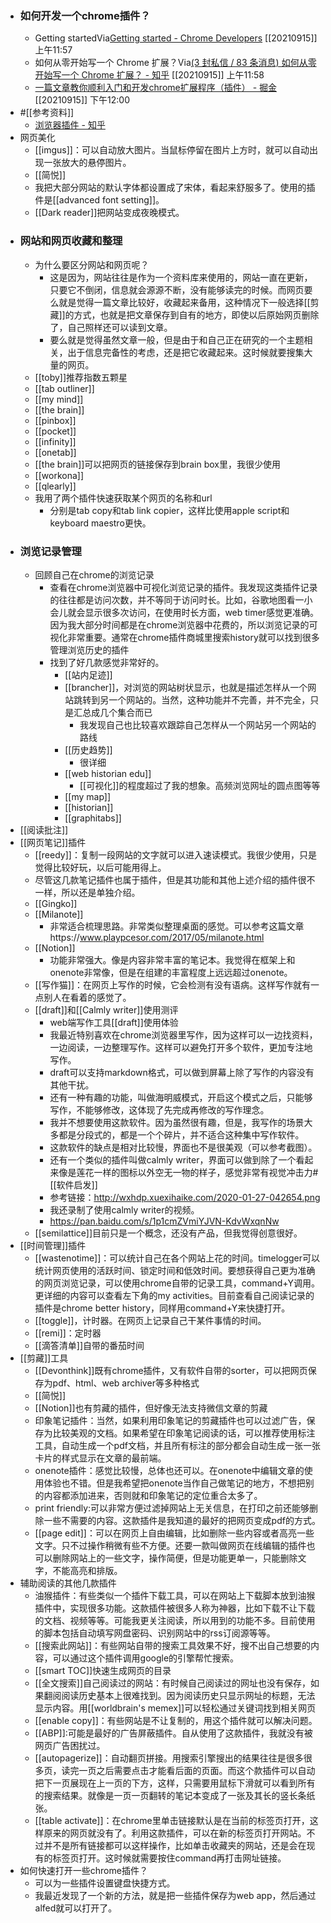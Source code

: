 - ### 如何开发一个chrome插件？
    - Getting startedVia[Getting started - Chrome Developers](https://developer.chrome.com/docs/extensions/mv3/getstarted/) [[20210915]] 上午11:57
    - 如何从零开始写一个 Chrome 扩展？Via[(3 封私信 / 83 条消息) 如何从零开始写一个 Chrome 扩展？ - 知乎](https://www.zhihu.com/question/20179805) [[20210915]] 上午11:58
    - [一篇文章教你顺利入门和开发chrome扩展程序（插件） - 掘金](https://juejin.cn/post/6844903740646899720) [[20210915]] 下午12:00
- #[[参考资料]]
    - [浏览器插件 - 知乎](https://www.zhihu.com/topic/19587330/hot)
- 网页美化
    - [[imgus]]：可以自动放大图片。当鼠标停留在图片上方时，就可以自动出现一张放大的悬停图片。
    - [[简悦]]
    - 我把大部分网站的默认字体都设置成了宋体，看起来舒服多了。使用的插件是[[advanced font setting]]。
    - [[Dark reader]]把网站变成夜晚模式。
- ### 网站和网页收藏和整理
    - 为什么要区分网站和网页呢？
        - 这是因为，网站往往是作为一个资料库来使用的，网站一直在更新，只要它不倒闭，信息就会源源不断，没有能够读完的时候。而网页要么就是觉得一篇文章比较好，收藏起来备用，这种情况下一般选择[[剪藏]]的方式，也就是把文章保存到自有的地方，即使以后原始网页删除了，自己照样还可以读到文章。
        - 要么就是觉得虽然文章一般，但是由于和自己正在研究的一个主题相关，出于信息完备性的考虑，还是把它收藏起来。这时候就要搜集大量的网页。
    - [[toby]]推荐指数五颗星
    - [[tab outliner]]
    - [[my mind]]
    - [[the brain]]
    - [[pinbox]]
    - [[pocket]]
    - [[infinity]]
    - [[onetab]]
    - [[the brain]]可以把网页的链接保存到brain box里，我很少使用
    - [[workona]]
    - [[qlearly]]
    - 我用了两个插件快速获取某个网页的名称和url
        - 分别是tab copy和tab link copier，这样比使用apple script和keyboard maestro更快。
- ### 浏览记录管理
    - 回顾自己在chrome的浏览记录
        - 查看在chrome浏览器中可视化浏览记录的插件。我发现这类插件记录的往往都是访问次数，并不等同于访问时长。比如，谷歌地图看一小会儿就会显示很多次访问，在使用时长方面，web timer感觉更准确。因为我大部分时间都是在chrome浏览器中花费的，所以浏览记录的可视化非常重要。通常在chrome插件商城里搜索history就可以找到很多管理浏览历史的插件
        - 找到了好几款感觉非常好的。
            - [[站内足迹]]
            - [[brancher]]，对浏览的网站树状显示，也就是描述怎样从一个网站跳转到另一个网站的。当然，这种功能并不完善，并不完全，只是汇总成几个集合而已
                - 我发现自己也比较喜欢跟踪自己怎样从一个网站另一个网站的路线
            - [[历史趋势]]
                - 很详细
            - [[web historian edu]]
                - [[可视化]]的程度超过了我的想象。高频浏览网址的圆点图等等
            - [[my map]]
            - [[historian]]
            - [[graphitabs]]
- [[阅读批注]]
- [[网页笔记]]插件
    - [[reedy]]：复制一段网站的文字就可以进入速读模式。我很少使用，只是觉得比较好玩，以后可能用得上。
    - 尽管这几款笔记插件也属于插件，但是其功能和其他上述介绍的插件很不一样，所以还是单独介绍。
    - [[Gingko]]
    - [[Milanote]]
        - 非常适合梳理思路。非常类似整理桌面的感觉。可以参考这篇文章https://www.playpcesor.com/2017/05/milanote.html
    - [[Notion]]
        - 功能非常强大。像是内容非常丰富的笔记本。我觉得在框架上和onenote非常像，但是在组建的丰富程度上远远超过onenote。
    - [[写作猫]]：在网页上写作的时候，它会检测有没有语病。这样写作就有一点别人在看着的感觉了。
    - [[draft]]和[[Calmly writer]]使用测评
        - web端写作工具[[draft]]使用体验
        - 我最近特别喜欢在chrome浏览器里写作，因为这样可以一边找资料，一边阅读，一边整理写作。这样可以避免打开多个软件，更加专注地写作。
        - draft可以支持markdown格式，可以做到屏幕上除了写作的内容没有其他干扰。
        - 还有一种有趣的功能，叫做海明威模式，开启这个模式之后，只能够写作，不能够修改，这体现了先完成再修改的写作理念。
        - 我并不想要使用这款软件。因为虽然很有趣，但是，我写作的场景大多都是分段式的，都是一个个碎片，并不适合这种集中写作软件。
        - 这款软件的缺点是相对比较慢，界面也不是很美观（可以参考截图）。
        - 还有一个类似的插件叫做calmly writer，界面可以做到除了一个看起来像是莲花一样的图标以外空无一物的样子，感觉非常有视觉冲击力#[[软件启发]]
        - 参考链接：http://wxhdp.xuexihaike.com/2020-01-27-042654.png
        - 我还录制了使用calmly writer的视频。
        - https://pan.baidu.com/s/1p1cmZVmiYJVN-KdvWxqnNw
    - [[semilattice]]目前只是一个概念，还没有产品，但我觉得创意很好。
- [[时间管理]]插件
    - [[wastenotime]]：可以统计自己在各个网站上花的时间。timelogger可以统计网页使用的活跃时间、锁定时间和低效时间。要想获得自己更为准确的网页浏览记录，可以使用chrome自带的记录工具，command+Y调用。更详细的内容可以查看左下角的my activities。目前查看自己阅读记录的插件是chrome better history，同样用command+Y来快捷打开。
    - [[toggle]]，计时器。在网页上记录自己干某件事情的时间。
    - [[remi]]：定时器
    - [[滴答清单]]自带的番茄时间
- [[剪藏]]工具
    - [[Devonthink]]既有chrome插件，又有软件自带的sorter，可以把网页保存为pdf、html、web archiver等多种格式
    - [[简悦]]
    - [[Notion]]也有剪藏的插件，但好像无法支持微信文章的剪藏
    - 印象笔记插件：当然，如果利用印象笔记的剪藏插件也可以过滤广告，保存为比较美观的文档。如果希望在印象笔记阅读的话，可以推荐使用标注工具，自动生成一个pdf文档，并且所有标注的部分都会自动生成一张一张卡片的样式显示在文章的最前端。
    - onenote插件：感觉比较慢，总体也还可以。在onenote中编辑文章的使用体验也不错。但是我希望把onenote当作自己做笔记的地方，不想把别的内容都添加进来，否则就和印象笔记的定位重合太多了。
    - print friendly:可以非常方便过滤掉网站上无关信息，在打印之前还能够删除一些不需要的内容。这款插件是我知道的最好的把网页变成pdf的方式。
    - [[page edit]]：可以在网页上自由编辑，比如删除一些内容或者高亮一些文字。只不过操作稍微有些不方便。还要一款叫做网页在线编辑的插件也可以删除网站上的一些文字，操作简便，但是功能更单一，只能删除文字，不能高亮和排版。
- 辅助阅读的其他几款插件
    - 油猴插件：有些类似一个插件下载工具，可以在网站上下载脚本放到油猴插件中，实现很多功能。这款插件被很多人称为神器，比如下载不让下载的文档、视频等等。可能我更关注阅读，所以用到的功能不多。目前使用的脚本包括自动填写网盘密码、识别网站中的rss订阅源等等。
    - [[搜索此网站]]：有些网站自带的搜索工具效果不好，搜不出自己想要的内容，可以通过这个插件调用google的引擎帮忙搜索。
    - [[smart TOC]]快速生成网页的目录
    - [[全文搜索]]自己阅读过的网站：有时候自己阅读过的网址也没有保存，如果翻阅阅读历史基本上很难找到。因为阅读历史只显示网址的标题，无法显示内容。用[[worldbrain's memex]]可以轻松通过关键词找到相关网页
    - [[enable copy]]：有些网站是不让复制的，用这个插件就可以解决问题。
    - [[ABP]]:可能是最好的广告屏蔽插件。自从使用了这款插件，我就没有被网页广告困扰过。
    - [[autopagerize]]：自动翻页拼接。用搜索引擎搜出的结果往往是很多很多页，读完一页之后需要点击才能看后面的页面。而这个款插件可以自动把下一页展现在上一页的下方，这样，只需要用鼠标下滑就可以看到所有的搜索结果。就像是一页一页翻转的笔记本变成了一张及其长的竖长条纸张。
    - [[table activate]]：在chrome里单击链接默认是在当前的标签页打开，这样原来的网页就没有了。利用这款插件，可以在新的标签页打开网站。不过并不是所有链接都可以这样操作，比如单击收藏夹的网站，还是会在现有的标签页打开。这时候就需要按住command再打击网址链接。
- 如何快速打开一些chrome插件？
    - 可以为一些插件设置键盘快捷方式。
    - 我最近发现了一个新的方法，就是把一些插件保存为web app，然后通过alfed就可以打开了。
